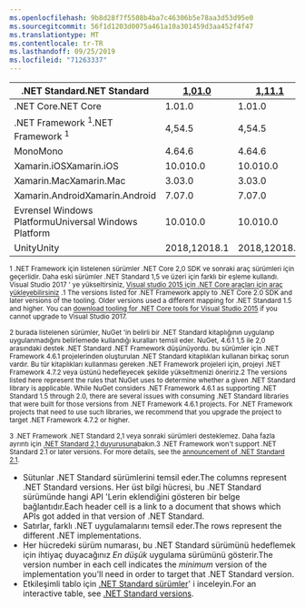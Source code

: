 ```yaml
---
ms.openlocfilehash: 9b8d28f7f5508b4ba7c46306b5e78aa3d53d95e0
ms.sourcegitcommit: 56f1d1203d0075a461a10a301459d3aa452f4f47
ms.translationtype: MT
ms.contentlocale: tr-TR
ms.lasthandoff: 09/25/2019
ms.locfileid: "71263337"
---
```

| <span data-ttu-id="808f1-101">.NET Standard</span><span class="sxs-lookup"><span data-stu-id="808f1-101">.NET Standard</span></span>              | <span data-ttu-id="808f1-102">[1,0]</span><span class="sxs-lookup"><span data-stu-id="808f1-102">[1.0]</span></span>  | <span data-ttu-id="808f1-103">[1,1]</span><span class="sxs-lookup"><span data-stu-id="808f1-103">[1.1]</span></span>  | <span data-ttu-id="808f1-104">[1,2]</span><span class="sxs-lookup"><span data-stu-id="808f1-104">[1.2]</span></span> | <span data-ttu-id="808f1-105">[1,3]</span><span class="sxs-lookup"><span data-stu-id="808f1-105">[1.3]</span></span> | <span data-ttu-id="808f1-106">[1,4]</span><span class="sxs-lookup"><span data-stu-id="808f1-106">[1.4]</span></span> | <span data-ttu-id="808f1-107">[1,5]</span><span class="sxs-lookup"><span data-stu-id="808f1-107">[1.5]</span></span>              | <span data-ttu-id="808f1-108">[1,6]</span><span class="sxs-lookup"><span data-stu-id="808f1-108">[1.6]</span></span>              | <span data-ttu-id="808f1-109">[2,0]</span><span class="sxs-lookup"><span data-stu-id="808f1-109">[2.0]</span></span>               | <span data-ttu-id="808f1-110">[2,1]</span><span class="sxs-lookup"><span data-stu-id="808f1-110">[2.1]</span></span> |
|----------------------------|--------|--------|-------|-------|-------|--------------------|--------------------|---------------------|---------------------
| <span data-ttu-id="808f1-111">.NET Core</span><span class="sxs-lookup"><span data-stu-id="808f1-111">.NET Core</span></span>                  | <span data-ttu-id="808f1-112">1.0</span><span class="sxs-lookup"><span data-stu-id="808f1-112">1.0</span></span>    | <span data-ttu-id="808f1-113">1.0</span><span class="sxs-lookup"><span data-stu-id="808f1-113">1.0</span></span>    | <span data-ttu-id="808f1-114">1.0</span><span class="sxs-lookup"><span data-stu-id="808f1-114">1.0</span></span>   | <span data-ttu-id="808f1-115">1.0</span><span class="sxs-lookup"><span data-stu-id="808f1-115">1.0</span></span>   | <span data-ttu-id="808f1-116">1.0</span><span class="sxs-lookup"><span data-stu-id="808f1-116">1.0</span></span>   | <span data-ttu-id="808f1-117">1.0</span><span class="sxs-lookup"><span data-stu-id="808f1-117">1.0</span></span>                | <span data-ttu-id="808f1-118">1.0</span><span class="sxs-lookup"><span data-stu-id="808f1-118">1.0</span></span>                | <span data-ttu-id="808f1-119">2,0</span><span class="sxs-lookup"><span data-stu-id="808f1-119">2.0</span></span>                 | <span data-ttu-id="808f1-120">3.0</span><span class="sxs-lookup"><span data-stu-id="808f1-120">3.0</span></span> |
| <span data-ttu-id="808f1-121">.NET Framework <sup>1</sup></span><span class="sxs-lookup"><span data-stu-id="808f1-121">.NET Framework <sup>1</sup></span></span>| <span data-ttu-id="808f1-122">4,5</span><span class="sxs-lookup"><span data-stu-id="808f1-122">4.5</span></span>    | <span data-ttu-id="808f1-123">4,5</span><span class="sxs-lookup"><span data-stu-id="808f1-123">4.5</span></span>    | <span data-ttu-id="808f1-124">4.5.1</span><span class="sxs-lookup"><span data-stu-id="808f1-124">4.5.1</span></span> | <span data-ttu-id="808f1-125">4.6</span><span class="sxs-lookup"><span data-stu-id="808f1-125">4.6</span></span>   | <span data-ttu-id="808f1-126">4.6.1</span><span class="sxs-lookup"><span data-stu-id="808f1-126">4.6.1</span></span> | <span data-ttu-id="808f1-127">4.6.1 <sup>2</sup></span><span class="sxs-lookup"><span data-stu-id="808f1-127">4.6.1 <sup>2</sup></span></span> | <span data-ttu-id="808f1-128">4.6.1 <sup>2</sup></span><span class="sxs-lookup"><span data-stu-id="808f1-128">4.6.1 <sup>2</sup></span></span> | <span data-ttu-id="808f1-129">4.6.1 <sup>2</sup></span><span class="sxs-lookup"><span data-stu-id="808f1-129">4.6.1 <sup>2</sup></span></span>  | <span data-ttu-id="808f1-130">YOK<sup>3</sup></span><span class="sxs-lookup"><span data-stu-id="808f1-130">N/A<sup>3</sup></span></span> |
| <span data-ttu-id="808f1-131">Mono</span><span class="sxs-lookup"><span data-stu-id="808f1-131">Mono</span></span>                       | <span data-ttu-id="808f1-132">4.6</span><span class="sxs-lookup"><span data-stu-id="808f1-132">4.6</span></span>    | <span data-ttu-id="808f1-133">4.6</span><span class="sxs-lookup"><span data-stu-id="808f1-133">4.6</span></span>    | <span data-ttu-id="808f1-134">4.6</span><span class="sxs-lookup"><span data-stu-id="808f1-134">4.6</span></span>   | <span data-ttu-id="808f1-135">4.6</span><span class="sxs-lookup"><span data-stu-id="808f1-135">4.6</span></span>   | <span data-ttu-id="808f1-136">4.6</span><span class="sxs-lookup"><span data-stu-id="808f1-136">4.6</span></span>   | <span data-ttu-id="808f1-137">4.6</span><span class="sxs-lookup"><span data-stu-id="808f1-137">4.6</span></span>                | <span data-ttu-id="808f1-138">4.6</span><span class="sxs-lookup"><span data-stu-id="808f1-138">4.6</span></span>                | <span data-ttu-id="808f1-139">5,4</span><span class="sxs-lookup"><span data-stu-id="808f1-139">5.4</span></span>                 | <span data-ttu-id="808f1-140">6.4</span><span class="sxs-lookup"><span data-stu-id="808f1-140">6.4</span></span> |
| <span data-ttu-id="808f1-141">Xamarin.iOS</span><span class="sxs-lookup"><span data-stu-id="808f1-141">Xamarin.iOS</span></span>                | <span data-ttu-id="808f1-142">10.0</span><span class="sxs-lookup"><span data-stu-id="808f1-142">10.0</span></span>   | <span data-ttu-id="808f1-143">10.0</span><span class="sxs-lookup"><span data-stu-id="808f1-143">10.0</span></span>   | <span data-ttu-id="808f1-144">10.0</span><span class="sxs-lookup"><span data-stu-id="808f1-144">10.0</span></span>  | <span data-ttu-id="808f1-145">10.0</span><span class="sxs-lookup"><span data-stu-id="808f1-145">10.0</span></span>  | <span data-ttu-id="808f1-146">10.0</span><span class="sxs-lookup"><span data-stu-id="808f1-146">10.0</span></span>  | <span data-ttu-id="808f1-147">10.0</span><span class="sxs-lookup"><span data-stu-id="808f1-147">10.0</span></span>               | <span data-ttu-id="808f1-148">10.0</span><span class="sxs-lookup"><span data-stu-id="808f1-148">10.0</span></span>               | <span data-ttu-id="808f1-149">10,14</span><span class="sxs-lookup"><span data-stu-id="808f1-149">10.14</span></span>               | <span data-ttu-id="808f1-150">12,16</span><span class="sxs-lookup"><span data-stu-id="808f1-150">12.16</span></span> |
| <span data-ttu-id="808f1-151">Xamarin.Mac</span><span class="sxs-lookup"><span data-stu-id="808f1-151">Xamarin.Mac</span></span>                | <span data-ttu-id="808f1-152">3.0</span><span class="sxs-lookup"><span data-stu-id="808f1-152">3.0</span></span>    | <span data-ttu-id="808f1-153">3.0</span><span class="sxs-lookup"><span data-stu-id="808f1-153">3.0</span></span>    | <span data-ttu-id="808f1-154">3.0</span><span class="sxs-lookup"><span data-stu-id="808f1-154">3.0</span></span>   | <span data-ttu-id="808f1-155">3.0</span><span class="sxs-lookup"><span data-stu-id="808f1-155">3.0</span></span>   | <span data-ttu-id="808f1-156">3.0</span><span class="sxs-lookup"><span data-stu-id="808f1-156">3.0</span></span>   | <span data-ttu-id="808f1-157">3.0</span><span class="sxs-lookup"><span data-stu-id="808f1-157">3.0</span></span>                | <span data-ttu-id="808f1-158">3.0</span><span class="sxs-lookup"><span data-stu-id="808f1-158">3.0</span></span>                | <span data-ttu-id="808f1-159">3.8</span><span class="sxs-lookup"><span data-stu-id="808f1-159">3.8</span></span>                 | <span data-ttu-id="808f1-160">5,16</span><span class="sxs-lookup"><span data-stu-id="808f1-160">5.16</span></span> |
| <span data-ttu-id="808f1-161">Xamarin.Android</span><span class="sxs-lookup"><span data-stu-id="808f1-161">Xamarin.Android</span></span>            | <span data-ttu-id="808f1-162">7.0</span><span class="sxs-lookup"><span data-stu-id="808f1-162">7.0</span></span>    | <span data-ttu-id="808f1-163">7.0</span><span class="sxs-lookup"><span data-stu-id="808f1-163">7.0</span></span>    | <span data-ttu-id="808f1-164">7.0</span><span class="sxs-lookup"><span data-stu-id="808f1-164">7.0</span></span>   | <span data-ttu-id="808f1-165">7.0</span><span class="sxs-lookup"><span data-stu-id="808f1-165">7.0</span></span>   | <span data-ttu-id="808f1-166">7.0</span><span class="sxs-lookup"><span data-stu-id="808f1-166">7.0</span></span>   | <span data-ttu-id="808f1-167">7.0</span><span class="sxs-lookup"><span data-stu-id="808f1-167">7.0</span></span>                | <span data-ttu-id="808f1-168">7.0</span><span class="sxs-lookup"><span data-stu-id="808f1-168">7.0</span></span>                | <span data-ttu-id="808f1-169">8.0</span><span class="sxs-lookup"><span data-stu-id="808f1-169">8.0</span></span>                 | <span data-ttu-id="808f1-170">10.0</span><span class="sxs-lookup"><span data-stu-id="808f1-170">10.0</span></span> |
| <span data-ttu-id="808f1-171">Evrensel Windows Platformu</span><span class="sxs-lookup"><span data-stu-id="808f1-171">Universal Windows Platform</span></span> | <span data-ttu-id="808f1-172">10.0</span><span class="sxs-lookup"><span data-stu-id="808f1-172">10.0</span></span>   | <span data-ttu-id="808f1-173">10.0</span><span class="sxs-lookup"><span data-stu-id="808f1-173">10.0</span></span>   | <span data-ttu-id="808f1-174">10.0</span><span class="sxs-lookup"><span data-stu-id="808f1-174">10.0</span></span>  | <span data-ttu-id="808f1-175">10.0</span><span class="sxs-lookup"><span data-stu-id="808f1-175">10.0</span></span>  | <span data-ttu-id="808f1-176">10.0</span><span class="sxs-lookup"><span data-stu-id="808f1-176">10.0</span></span>  | <span data-ttu-id="808f1-177">10.0.16299</span><span class="sxs-lookup"><span data-stu-id="808f1-177">10.0.16299</span></span>         | <span data-ttu-id="808f1-178">10.0.16299</span><span class="sxs-lookup"><span data-stu-id="808f1-178">10.0.16299</span></span>         | <span data-ttu-id="808f1-179">10.0.16299</span><span class="sxs-lookup"><span data-stu-id="808f1-179">10.0.16299</span></span>          | <span data-ttu-id="808f1-180">TBD</span><span class="sxs-lookup"><span data-stu-id="808f1-180">TBD</span></span> |
| <span data-ttu-id="808f1-181">Unity</span><span class="sxs-lookup"><span data-stu-id="808f1-181">Unity</span></span>                      | <span data-ttu-id="808f1-182">2018,1</span><span class="sxs-lookup"><span data-stu-id="808f1-182">2018.1</span></span> | <span data-ttu-id="808f1-183">2018,1</span><span class="sxs-lookup"><span data-stu-id="808f1-183">2018.1</span></span> | <span data-ttu-id="808f1-184">2018,1</span><span class="sxs-lookup"><span data-stu-id="808f1-184">2018.1</span></span>| <span data-ttu-id="808f1-185">2018,1</span><span class="sxs-lookup"><span data-stu-id="808f1-185">2018.1</span></span>| <span data-ttu-id="808f1-186">2018,1</span><span class="sxs-lookup"><span data-stu-id="808f1-186">2018.1</span></span>| <span data-ttu-id="808f1-187">2018,1</span><span class="sxs-lookup"><span data-stu-id="808f1-187">2018.1</span></span>             |  <span data-ttu-id="808f1-188">2018,1</span><span class="sxs-lookup"><span data-stu-id="808f1-188">2018.1</span></span>            | <span data-ttu-id="808f1-189">2018,1</span><span class="sxs-lookup"><span data-stu-id="808f1-189">2018.1</span></span>              | <span data-ttu-id="808f1-190">TBD</span><span class="sxs-lookup"><span data-stu-id="808f1-190">TBD</span></span> |

<span data-ttu-id="808f1-191"><sup>1 .NET Framework için listelenen sürümler .NET Core 2,0 SDK ve sonraki araç sürümleri için geçerlidir. Daha eski sürümler .NET Standard 1,5 ve üzeri için farklı bir eşleme kullandı. Visual Studio 2017 ' ye yükseltirsiniz, [Visual studio 2015 için .NET Core araçları için araç yükleyebilirsiniz](https://github.com/dotnet/core/blob/master/release-notes/download-archive.md) .</sup></span><span class="sxs-lookup"><span data-stu-id="808f1-191"><sup>1 The versions listed for .NET Framework apply to .NET Core 2.0 SDK and later versions of the tooling. Older versions used a different mapping for .NET Standard 1.5 and higher. You can [download tooling for .NET Core tools for Visual Studio 2015](https://github.com/dotnet/core/blob/master/release-notes/download-archive.md) if you cannot upgrade to Visual Studio 2017.</sup></span></span>

<span data-ttu-id="808f1-192"><sup>2 burada listelenen sürümler, NuGet 'in belirli bir .NET Standard kitaplığının uygulanıp uygulanmadığını belirlemede kullandığı kuralları temsil eder. NuGet, 4.6.1 1,5 ile 2,0 arasındaki destek .NET Standard .NET Framework düşünüyordu. bu sürümler için .NET Framework 4.6.1 projelerinden oluşturulan .NET Standard kitaplıkları kullanan birkaç sorun vardır. Bu tür kitaplıkları kullanması gereken .NET Framework projeleri için, projeyi .NET Framework 4.7.2 veya üstünü hedefleyecek şekilde yükseltmenizi öneririz.</sup></span><span class="sxs-lookup"><span data-stu-id="808f1-192"><sup>2 The versions listed here represent the rules that NuGet uses to determine whether a given .NET Standard library is applicable. While NuGet considers .NET Framework 4.6.1 as supporting .NET Standard 1.5 through 2.0, there are several issues with consuming .NET Standard libraries that were built for those versions from .NET Framework 4.6.1 projects. For .NET Framework projects that need to use such libraries, we recommend that you upgrade the project to target .NET Framework 4.7.2 or higher.</sup></span></span>

<span data-ttu-id="808f1-193"><sup>3 .NET Framework .NET Standard 2,1 veya sonraki sürümleri desteklemez. Daha fazla ayrıntı için [.NET Standard 2,1 duyurusuna](https://devblogs.microsoft.com/dotnet/announcing-net-standard-2-1/)bakın.</sup></span><span class="sxs-lookup"><span data-stu-id="808f1-193"><sup>3 .NET Framework won't support .NET Standard 2.1 or later versions. For more details, see the [announcement of .NET Standard 2.1](https://devblogs.microsoft.com/dotnet/announcing-net-standard-2-1/).</sup></span></span>

- <span data-ttu-id="808f1-194">Sütunlar .NET Standard sürümlerini temsil eder.</span><span class="sxs-lookup"><span data-stu-id="808f1-194">The columns represent .NET Standard versions.</span></span> <span data-ttu-id="808f1-195">Her üst bilgi hücresi, bu .NET Standard sürümünde hangi API 'Lerin eklendiğini gösteren bir belge bağlantıdır.</span><span class="sxs-lookup"><span data-stu-id="808f1-195">Each header cell is a link to a document that shows which APIs got added in that version of .NET Standard.</span></span>
- <span data-ttu-id="808f1-196">Satırlar, farklı .NET uygulamalarını temsil eder.</span><span class="sxs-lookup"><span data-stu-id="808f1-196">The rows represent the different .NET implementations.</span></span>
- <span data-ttu-id="808f1-197">Her hücredeki sürüm numarası, bu .NET Standard sürümünü hedeflemek için ihtiyaç duyacağınız *En düşük* uygulama sürümünü gösterir.</span><span class="sxs-lookup"><span data-stu-id="808f1-197">The version number in each cell indicates the *minimum* version of the implementation you'll need in order to target that .NET Standard version.</span></span>
- <span data-ttu-id="808f1-198">Etkileşimli tablo için [.NET Standard sürümler](https://dotnet.microsoft.com/platform/dotnet-standard#versions)' i inceleyin.</span><span class="sxs-lookup"><span data-stu-id="808f1-198">For an interactive table, see [.NET Standard versions](https://dotnet.microsoft.com/platform/dotnet-standard#versions).</span></span>

[1,0]: https://github.com/dotnet/standard/blob/master/docs/versions/netstandard1.0.md
[1.0]: https://github.com/dotnet/standard/blob/master/docs/versions/netstandard1.0.md
[1,1]: https://github.com/dotnet/standard/blob/master/docs/versions/netstandard1.1.md
[1.1]: https://github.com/dotnet/standard/blob/master/docs/versions/netstandard1.1.md
[1,2]: https://github.com/dotnet/standard/blob/master/docs/versions/netstandard1.2.md
[1.2]: https://github.com/dotnet/standard/blob/master/docs/versions/netstandard1.2.md
[1,3]: https://github.com/dotnet/standard/blob/master/docs/versions/netstandard1.3.md
[1.3]: https://github.com/dotnet/standard/blob/master/docs/versions/netstandard1.3.md
[1,4]: https://github.com/dotnet/standard/blob/master/docs/versions/netstandard1.4.md
[1.4]: https://github.com/dotnet/standard/blob/master/docs/versions/netstandard1.4.md
[1,5]: https://github.com/dotnet/standard/blob/master/docs/versions/netstandard1.5.md
[1.5]: https://github.com/dotnet/standard/blob/master/docs/versions/netstandard1.5.md
[1,6]: https://github.com/dotnet/standard/blob/master/docs/versions/netstandard1.6.md
[1.6]: https://github.com/dotnet/standard/blob/master/docs/versions/netstandard1.6.md
[2,0]: https://github.com/dotnet/standard/blob/master/docs/versions/netstandard2.0.md
[2.0]: https://github.com/dotnet/standard/blob/master/docs/versions/netstandard2.0.md
[2,1]: https://github.com/dotnet/standard/blob/master/docs/versions/netstandard2.1.md
[2.1]: https://github.com/dotnet/standard/blob/master/docs/versions/netstandard2.1.md
